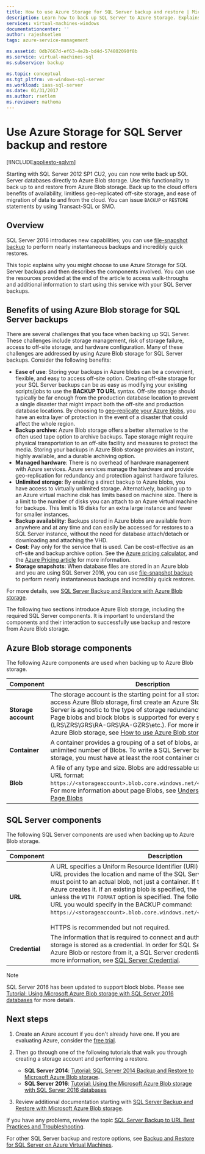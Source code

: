 ```yaml
---
title: How to use Azure Storage for SQL Server backup and restore | Microsoft Docs
description: Learn how to back up SQL Server to Azure Storage. Explains the benefits of backing up SQL databases to Azure Storage.
services: virtual-machines-windows
documentationcenter: ''
author: rajeshsetlem
tags: azure-service-management

ms.assetid: 0db7667d-ef63-4e2b-bd4d-574802090f8b
ms.service: virtual-machines-sql
ms.subservice: backup

ms.topic: conceptual
ms.tgt_pltfrm: vm-windows-sql-server
ms.workload: iaas-sql-server
ms.date: 01/31/2017
ms.author: rsetlem
ms.reviewer: mathoma
---
```

# Use Azure Storage for SQL Server backup and restore
[!INCLUDE[appliesto-sqlvm](../../includes/appliesto-sqlvm.md)]

Starting with SQL Server 2012 SP1 CU2, you can now write back up SQL Server databases directly to Azure Blob storage. Use this functionality to back up to and restore from Azure Blob storage. Back up to the cloud offers benefits of availability, limitless geo-replicated off-site storage, and ease of migration of data to and from the cloud. You can issue `BACKUP` or `RESTORE` statements by using Transact-SQL or SMO.

## Overview
SQL Server 2016 introduces new capabilities; you can use [file-snapshot backup](/sql/relational-databases/backup-restore/file-snapshot-backups-for-database-files-in-azure) to perform nearly instantaneous backups and incredibly quick restores.

This topic explains why you might choose to use Azure Storage for SQL Server backups and then describes the components involved. You can use the resources provided at the end of the article to access walk-throughs and additional information to start using this service with your SQL Server backups.

## Benefits of using Azure Blob storage for SQL Server backups
There are several challenges that you face when backing up SQL Server. These challenges include storage management, risk of storage failure, access to off-site storage, and hardware configuration. Many of these challenges are addressed by using Azure Blob storage for SQL Server backups. Consider the following benefits:

* **Ease of use**: Storing your backups in Azure blobs can be a convenient, flexible, and easy to access off-site option. Creating off-site storage for your SQL Server backups can be as easy as modifying your existing scripts/jobs to use the **BACKUP TO URL** syntax. Off-site storage should typically be far enough from the production database location to prevent a single disaster that might impact both the off-site and production database locations. By choosing to [geo-replicate your Azure blobs](../../../storage/common/storage-redundancy.md), you have an extra layer of protection in the event of a disaster that could affect the whole region.
* **Backup archive**: Azure Blob storage offers a better alternative to the often used tape option to archive backups. Tape storage might require physical transportation to an off-site facility and measures to protect the media. Storing your backups in Azure Blob storage provides an instant, highly available, and a durable archiving option.
* **Managed hardware**: There is no overhead of hardware management with Azure services. Azure services manage the hardware and provide geo-replication for redundancy and protection against hardware failures.
* **Unlimited storage**: By enabling a direct backup to Azure blobs, you have access to virtually unlimited storage. Alternatively, backing up to an Azure virtual machine disk has limits based on machine size. There is a limit to the number of disks you can attach to an Azure virtual machine for backups. This limit is 16 disks for an extra large instance and fewer for smaller instances.
* **Backup availability**: Backups stored in Azure blobs are available from anywhere and at any time and can easily be accessed for restores to a SQL Server instance, without the need for database attach/detach or downloading and attaching the VHD.
* **Cost**: Pay only for the service that is used. Can be cost-effective as an off-site and backup archive option. See the [Azure pricing calculator](https://go.microsoft.com/fwlink/?LinkId=277060 "Pricing Calculator"), and the [Azure Pricing article](https://go.microsoft.com/fwlink/?LinkId=277059 "Pricing article") for more information.
* **Storage snapshots**: When database files are stored in an Azure blob and you are using SQL Server 2016, you can use [file-snapshot backup](/sql/relational-databases/backup-restore/file-snapshot-backups-for-database-files-in-azure) to perform nearly instantaneous backups and incredibly quick restores.

For more details, see [SQL Server Backup and Restore with Azure Blob storage](/sql/relational-databases/backup-restore/sql-server-backup-and-restore-with-microsoft-azure-blob-storage-service).

The following two sections introduce Azure Blob storage, including the required SQL Server components. It is important to understand the components and their interaction to successfully use backup and restore from Azure Blob storage.

## Azure Blob storage components
The following Azure components are used when backing up to Azure Blob storage.

| Component | Description |
| --- | --- |
| **Storage account** |The storage account is the starting point for all storage services. To access Azure Blob storage, first create an Azure Storage account. SQL Server is agnostic to the type of storage redundancy used. Backup to Page blobs and block blobs is supported for every storage redundancy (LRS\ZRS\GRS\RA-GRS\RA-GZRS\etc.). For more information about Azure Blob storage, see [How to use Azure Blob storage](https://azure.microsoft.com/develop/net/how-to-guides/blob-storage/). |
| **Container** |A container provides a grouping of a set of blobs, and can store an unlimited number of Blobs. To write a SQL Server backup to Azure Blob storage, you must have at least the root container created. |
| **Blob** |A file of any type and size. Blobs are addressable using the following URL format: `https://<storageaccount>.blob.core.windows.net/<container>/<blob>`. For more information about page Blobs, see [Understanding Block and Page Blobs](/rest/api/storageservices/Understanding-Block-Blobs--Append-Blobs--and-Page-Blobs) |

## SQL Server components
The following SQL Server components are used when backing up to Azure Blob storage.

| Component | Description |
| --- | --- |
| **URL** |A URL specifies a Uniform Resource Identifier (URI) to a unique backup file. The URL provides the location and name of the SQL Server backup file. The URL must point to an actual blob, not just a container. If the blob does not exist, Azure creates it. If an existing blob is specified, the backup command fails, unless the `WITH FORMAT` option is specified. The following is an example of the URL you would specify in the BACKUP command: `https://<storageaccount>.blob.core.windows.net/<container>/<FILENAME.bak>`.<br><br> HTTPS is recommended but not required. |
| **Credential** |The information that is required to connect and authenticate to Azure Blob storage is stored as a credential. In order for SQL Server to write backups to an Azure Blob or restore from it, a SQL Server credential must be created. For more information, see [SQL Server Credential](/sql/t-sql/statements/create-credential-transact-sql). |

> [!NOTE]
> SQL Server 2016 has been updated to support block blobs. Please see [Tutorial: Using Microsoft Azure Blob storage with SQL Server 2016 databases](/sql/relational-databases/tutorial-use-azure-blob-storage-service-with-sql-server-2016) for more details.
> 

## Next steps

1. Create an Azure account if you don't already have one. If you are evaluating Azure, consider the [free trial](https://azure.microsoft.com/free/).
2. Then go through one of the following tutorials that walk you through creating a storage account and performing a restore.
   
   * **SQL Server 2014**: [Tutorial: SQL Server 2014 Backup and Restore to Microsoft Azure Blob storage](/previous-versions/sql/2014/relational-databases/backup-restore/sql-server-backup-to-url).
   * **SQL Server 2016**: [Tutorial: Using the Microsoft Azure Blob storage with SQL Server 2016 databases](/sql/relational-databases/tutorial-use-azure-blob-storage-service-with-sql-server-2016)
3. Review additional documentation starting with [SQL Server Backup and Restore with Microsoft Azure Blob storage](/sql/relational-databases/backup-restore/sql-server-backup-and-restore-with-microsoft-azure-blob-storage-service).

If you have any problems, review the topic [SQL Server Backup to URL Best Practices and Troubleshooting](/sql/relational-databases/backup-restore/sql-server-backup-to-url-best-practices-and-troubleshooting).

For other SQL Server backup and restore options, see [Backup and Restore for SQL Server on Azure Virtual Machines](backup-restore.md).
